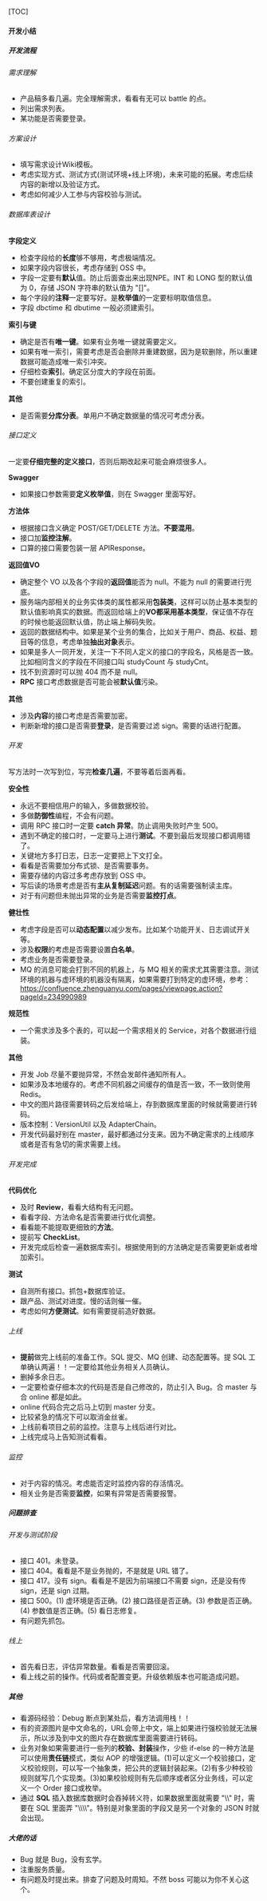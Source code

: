 [TOC]

#### 开发小结

##### 开发流程

###### 需求理解

- 产品稿多看几遍。完全理解需求，看看有无可以 battle 的点。
- 列出需求列表。
- 某功能是否需要登录。

###### 方案设计

- 填写需求设计Wiki模板。
- 考虑实现方式、测试方式(测试环境+线上环境)，未来可能的拓展。考虑后续内容的新增以及验证方式。
- 考虑如何减少人工参与内容校验与测试。

###### 数据库表设计

**字段定义**

- 检查字段给的**长度**够不够用，考虑极端情况。
- 如果字段内容很长，考虑存储到 OSS 中。
- 字段一定要有**默认**值。防止后面查出来出现NPE。INT 和 LONG 型的默认值为 0，存储 JSON 字符串的默认值为 "[]"。
- 每个字段的**注释**一定要写好。是**枚举值**的一定要标明取值信息。
- 字段 dbctime 和 dbutime 一般必须建索引。

**索引与键**

- 确定是否有**唯一键**。如果有业务唯一键就需要定义。
- 如果有唯一索引，需要考虑是否会删除并重建数据，因为是软删除，所以重建数据可能造成唯一索引冲突。
- 仔细检查**索引**。确定区分度大的字段在前面。
- 不要创建重复的索引。

**其他**

- 是否需要**分库分表**。单用户不确定数据量的情况可考虑分表。

###### 接口定义

一定要**仔细完整的定义接口**，否则后期改起来可能会麻烦很多人。

**Swagger**

- 如果接口参数需要**定义枚举值**，则在 Swagger 里面写好。

**方法体**

- 根据接口含义确定 POST/GET/DELETE 方法。**不要混用**。
- 接口加**监控注解**。
- 口算的接口需要包装一层 APIResponse。

**返回值VO**

- 确定整个 VO 以及各个字段的**返回值**能否为 null。不能为 null 的需要进行兜底。
- 服务端内部相关的业务实体类的属性都采用**包装类**，这样可以防止基本类型的默认值影响真实的数据。而返回给端上的**VO都采用基本类型**，保证值不存在的时候也能返回默认值，防止端上解码失败。
- 返回的数据结构中。如果是某个业务的集合，比如关于用户、商品、权益、题目等的信息，考虑单独**抽出对象**表示。
- 如果是多人一同开发，关注一下不同人定义的接口的字段名，风格是否一致。比如相同含义的字段在不同接口叫 studyCount 与 studyCnt。
- 找不到资源时可以抛 404 而不是 null。
- **RPC** 接口考虑数据是否可能会被**默认值**污染。

**其他**

- 涉及**内容**的接口考虑是否需要加密。
- 判断新增的接口是否需要**登录**，是否需要过滤 sign。需要的话进行配置。

###### 开发

写方法时一次写到位，写完**检查几遍**，不要等着后面再看。

**安全性**

- 永远不要相信用户的输入，多做数据校验。
- 多做**防御性**编程，不会有问题。
- 调用 RPC 接口时一定要 **catch 异常**。防止调用失败时产生 500。
- 遇到不确定的接口时，一定要马上进行**测试**。不要到最后发现接口都调用错了。
- 关键地方多打日志，日志一定要把上下文打全。
- 看看是否需要加分布式锁、是否需要事务。
- 需要存储的内容过多考虑存放到 OSS 中。
- 写后读的场景考虑是否有**主从复制延迟**问题。有的话需要强制读主库。
- 对于有问题但未抛出异常的业务是否需要**监控打点**。

**健壮性**

- 考虑字段是否可以**动态配置**以减少发布。比如某个功能开关、日志调试开关等。
- 涉及**权限**的考虑是否需要设置**白名单**。
- 考虑业务是否需要登录。
- MQ 的消息可能会打到不同的机器上，与 MQ 相关的需求尤其需要注意。测试环境的机器与虚环境的机器没有隔离，如果需要打到特定的虚环境，参考：https://confluence.zhenguanyu.com/pages/viewpage.action?pageId=234990989

**规范性**

- 一个需求涉及多个表的，可以起一个需求相关的 Service，对各个数据进行组装。

**其他**

- 开发 Job 尽量不要抛异常，不然会发邮件通知所有人。
- 如果涉及本地缓存的。考虑不同机器之间缓存的值是否一致，不一致则使用 Redis。
- 中文的图片路径需要转码之后发给端上，存到数据库里面的时候就需要进行转码。
- 版本控制：VersionUtil 以及 AdapterChain。
- 开发代码最好别在 master，最好都通过分支来。因为不确定需求的上线顺序或者是否有急切的需求需要上线。

###### 开发完成

**代码优化**

- 及时 **Review**，看看大结构有无问题。
- 看看字段、方法命名是否需要进行优化调整。
- 看看能不能提取更细致的**方法**。
- 提前写 **CheckList**。
- 开发完成后检查一遍数据库索引。根据使用到的方法确定是否需要更新或者增加索引。

**测试**

- 自测所有接口。抓包+数据库验证。
- 跟产品、测试对进度。慢的话则催一催。
- 考虑如何**方便测试**。如有需要提前造好数据。

###### 上线

- **提前**做完上线前的准备工作。SQL 提交、MQ 创建、动态配置等。提 SQL 工单确认两遍！！一定要给其他业务相关人员确认。
- 删掉多余日志。
- 一定要检查仔细本次的代码是否是自己修改的，防止引入 Bug。合 master 与合 online 都是如此。
- online 代码合完之后马上切到 master 分支。
- 比较紧急的情况下可以取消金丝雀。
- 上线前看项目之前的监控。注意与上线后进行对比。
- 上线完成马上告知测试看看。

###### 监控

- 对于内容的情况。考虑能否定时监控内容的存活情况。
- 相关业务是否需要**监控**，如果有异常是否需要报警。

##### 问题排查

###### 开发与测试阶段

- 接口 401。未登录。
- 接口 404。看看是不是业务抛的，不是就是 URL 错了。
- 接口 417。没有 sign。看看是不是因为前端接口不需要 sign，还是没有传 sign，还是 sign 过期。
- 接口 500。(1) 虚环境是否正确。(2) 接口路径是否正确。(3) 参数是否正确。(4) 参数值是否正确。(5) 看日志修复。
- 有问题先抓包。

###### 线上

- 首先看日志，评估异常数量。看看是否需要回滚。
- 看上线之前的操作。代码或者配置变更。升级依赖版本也可能造成问题。

##### 其他

- 看源码经验：Debug 断点到某处后，看方法调用栈！！
- 有的资源图片是中文命名的，URL会带上中文，端上如果进行强校验就无法展示，所以涉及到中文的图片存在数据库里面需要进行转码。
- 业务对象如果需要进行一些列的**校验、封装**操作，少些 if-else 的一种方法是可以使用**责任链**模式，类似 AOP 的增强逻辑。(1)可以定义一个校验接口，定义校验规则，可以写一个抽象类，把公共的逻辑封装起来。(2)有多少种校验规则就写几个实现类。(3)如果校验规则有先后顺序或者区分业务线，可以定义一个 Order 接口或枚举。
- 通过 **SQL** 插入数据库数据时会吞掉转义符，如果数据里面就需要 "\\\\" 时，需要在 SQL 里面弄 "\\\\\\\\\"。特别是对象里面的字段又是另一个对象的 JSON 时就会出现。

##### 大佬的话

- Bug 就是 Bug，没有玄学。
- 注重服务质量。
- 有问题及时提出来。排查了问题及时周知。不然 boss 可能以为你不关心这个。

